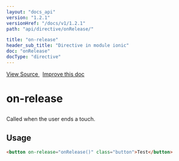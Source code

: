```yaml
---
layout: "docs_api"
version: "1.2.1"
versionHref: "/docs/v1/1.2.1"
path: "api/directive/onRelease/"

title: "on-release"
header_sub_title: "Directive in module ionic"
doc: "onRelease"
docType: "directive"
---
```


<div class="improve-docs">
<a href='https://github.com/ionic-team/ionic-v1/blob/master/js/angular/directive/gesture.js#L74'>
View Source
</a>
&nbsp;
<a href='http://github.com/ionic-team/ionic/edit/1.x/js/angular/directive/gesture.js#L74'>
Improve this doc
</a>
</div>




<h1 class="api-title">

on-release



</h1>





Called when the user ends a touch.









<h2 id="usage">Usage</h2>

```html
<button on-release="onRelease()" class="button">Test</button>
```









